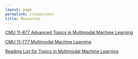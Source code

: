 ```yaml
---
layout: page
permalink: /resources/
title: Resources
---
```


[CMU 11-877 Advanced Topics in Multimodal Machine Learning](https://cmu-multicomp-lab.github.io/adv-mmml-course/spring2022/)

[CMU 11-777 Multimodal Machine Learning](https://cmu-multicomp-lab.github.io/mmml-course/fall2020/)

[Reading List for Topics in Multimodal Machine Learning](https://github.com/pliang279/awesome-multimodal-ml)

